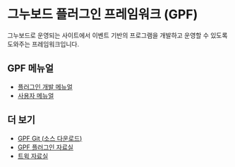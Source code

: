 
그누보드 플러그인 프레임워크 (GPF)
===============================================================


그누보드로 운영되는 사이트에서 이벤트 기반의 프로그램을 개발하고 운영할 수 있도록 도와주는 프레임워크입니다.

GPF 메뉴얼
-----------

  - [플러그인 개발 메뉴얼](http://lovelyus.net/v1/bbs/board.php?bo_table=gpf&wr_id=3 "개발자 메뉴얼")
  - [사용자 메뉴얼](http://lovelyus.net/v1/bbs/board.php?bo_table=gpf&wr_id=2 "사용자 메뉴얼")

더 보기
--------
  - [GPF Git (소스 다운로드)](http://github.com/byfun/gpf "플러그인 자료실")
  - [GPF 플러그인 자료실](http://lovelyus.net/v1/bbs/board.php?bo_table=gpf_plugins "플러그인 자료실")
  - [트윅 자료실](http://lovelyus.net/v1/bbs/board.php?bo_table=gpf_tweaks "트윅 자료실")